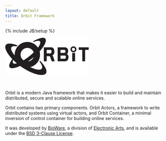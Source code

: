 ```yaml
---
layout: default
title: Orbit Framework
---
```

{% include JB/setup %}

![Orbit Framework](tpl/orbit-logo-black.png)

 <br/>

Orbit is a modern Java framework that makes it easier to build and maintain distributed,
secure and scalable online services.

Orbit contains two primary components. Orbit Actors, a framework to write distributed systems using virtual actors, and Orbit Container, a minimal inversion of control container for building online services.

It was developed by [BioWare](http://www.bioware.com), a division of [Electronic Arts](http://www.ea.com), and is available under the [BSD 3-Clause License](https://github.com/electronicarts/orbit/blob/master/LICENSE).
